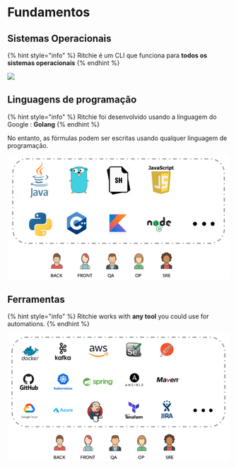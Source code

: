 # Fundamentos

## Sistemas Operacionais

{% hint style="info" %}
Ritchie é um CLI que funciona para **todos os sistemas operacionais**
{% endhint %}

![](https://gblobscdn.gitbook.com/assets%2F-M-QT0ly86uQ2URUFYGO%2F-M6ptPEhAXXh4CHIC1XB%2F-M6q3nXhcN2HCWbXKY6N%2FScreenshot%202020-05-08%20at%2017.55.00.png?alt=media&token=64970202-83e5-49a1-b453-8a3e80e47015)

## **Linguagens de programação**

{% hint style="info" %}
Ritchie foi desenvolvido usando a linguagem do Google : **Golang**
{% endhint %}

No entanto, as fórmulas podem ser escritas usando qualquer linguagem de programação.

![](../.gitbook/assets/screenshot-2020-05-08-at-17.54.34.png)

## Ferramentas

{% hint style="info" %}
Ritchie works with **any tool** you could use for automations.
{% endhint %}

![](../.gitbook/assets/screenshot-2020-05-08-at-17.54.49%20%281%29.png)



## 

